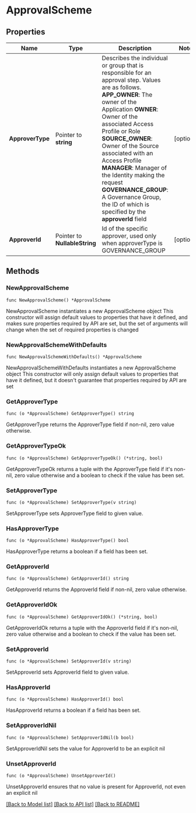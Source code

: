 # ApprovalScheme

## Properties

Name | Type | Description | Notes
------------ | ------------- | ------------- | -------------
**ApproverType** | Pointer to **string** | Describes the individual or group that is responsible for an approval step. Values are as follows. **APP_OWNER**: The owner of the Application  **OWNER**: Owner of the associated Access Profile or Role  **SOURCE_OWNER**: Owner of the Source associated with an Access Profile  **MANAGER**: Manager of the Identity making the request  **GOVERNANCE_GROUP**: A Governance Group, the ID of which is specified by the **approverId** field | [optional] 
**ApproverId** | Pointer to **NullableString** | Id of the specific approver, used only when approverType is GOVERNANCE_GROUP | [optional] 

## Methods

### NewApprovalScheme

`func NewApprovalScheme() *ApprovalScheme`

NewApprovalScheme instantiates a new ApprovalScheme object
This constructor will assign default values to properties that have it defined,
and makes sure properties required by API are set, but the set of arguments
will change when the set of required properties is changed

### NewApprovalSchemeWithDefaults

`func NewApprovalSchemeWithDefaults() *ApprovalScheme`

NewApprovalSchemeWithDefaults instantiates a new ApprovalScheme object
This constructor will only assign default values to properties that have it defined,
but it doesn't guarantee that properties required by API are set

### GetApproverType

`func (o *ApprovalScheme) GetApproverType() string`

GetApproverType returns the ApproverType field if non-nil, zero value otherwise.

### GetApproverTypeOk

`func (o *ApprovalScheme) GetApproverTypeOk() (*string, bool)`

GetApproverTypeOk returns a tuple with the ApproverType field if it's non-nil, zero value otherwise
and a boolean to check if the value has been set.

### SetApproverType

`func (o *ApprovalScheme) SetApproverType(v string)`

SetApproverType sets ApproverType field to given value.

### HasApproverType

`func (o *ApprovalScheme) HasApproverType() bool`

HasApproverType returns a boolean if a field has been set.

### GetApproverId

`func (o *ApprovalScheme) GetApproverId() string`

GetApproverId returns the ApproverId field if non-nil, zero value otherwise.

### GetApproverIdOk

`func (o *ApprovalScheme) GetApproverIdOk() (*string, bool)`

GetApproverIdOk returns a tuple with the ApproverId field if it's non-nil, zero value otherwise
and a boolean to check if the value has been set.

### SetApproverId

`func (o *ApprovalScheme) SetApproverId(v string)`

SetApproverId sets ApproverId field to given value.

### HasApproverId

`func (o *ApprovalScheme) HasApproverId() bool`

HasApproverId returns a boolean if a field has been set.

### SetApproverIdNil

`func (o *ApprovalScheme) SetApproverIdNil(b bool)`

 SetApproverIdNil sets the value for ApproverId to be an explicit nil

### UnsetApproverId
`func (o *ApprovalScheme) UnsetApproverId()`

UnsetApproverId ensures that no value is present for ApproverId, not even an explicit nil

[[Back to Model list]](../README.md#documentation-for-models) [[Back to API list]](../README.md#documentation-for-api-endpoints) [[Back to README]](../README.md)


